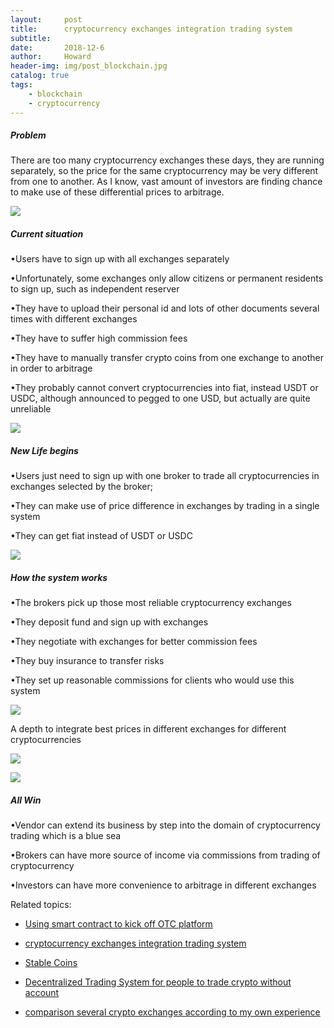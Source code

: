 ```yaml
---
layout:     post
title:      cryptocurrency exchanges integration trading system
subtitle:   
date:       2018-12-6
author:     Howard
header-img: img/post_blockchain.jpg
catalog: true
tags:
    - blockchain
    - cryptocurrency
---
```


##### Problem




There are too many cryptocurrency exchanges these days, they are running separately, so the price for the same cryptocurrency may be very different from one to another. As I know, vast amount of investors are finding chance to make use of these differential prices to arbitrage.

![](https://cdn.steemitimages.com/DQmbZApcySmWwy7EsP5pZ2MigxexAgg2fSMQovuAY937ePC/image.png)




##### Current situation





•Users have to sign up with all exchanges separately

•Unfortunately, some exchanges only allow citizens or permanent residents to sign up, such as independent reserver

•They have to upload their personal id and lots of other documents several times with different exchanges

•They have to suffer high commission fees

•They have to manually transfer crypto coins from one exchange to another in order to arbitrage

•They probably cannot convert cryptocurrencies into fiat, instead USDT or USDC, although announced to pegged to one USD, but actually are quite unreliable


![](https://cdn.steemitimages.com/DQmQSL8mi6uFwKQFi7cZscodB9DVsXTdJ54CskQfvR329S1/image.png)





##### New Life begins





•Users just need to sign up with one broker to trade all cryptocurrencies in exchanges selected by the broker;

•They can make use of price difference in exchanges by trading in a single system

•They can get fiat instead of USDT or USDC

![](https://cdn.steemitimages.com/DQmWfN7d27a5foeEWSQ6siAt1F3XQdVJzji6XGxZCbhtPkq/image.png)



##### How the system works





•The brokers pick up those most reliable cryptocurrency exchanges

•They deposit fund and sign up with exchanges

•They negotiate with exchanges for better commission fees

•They buy insurance to transfer risks

•They set up reasonable commissions for clients who would use this system

![](https://cdn.steemitimages.com/DQmbrJAT8W4G1g9GW8Sy5vBQdos3gnWBkdSkQvu2FJ98K7h/image.png)


A depth to integrate best prices in different exchanges for different cryptocurrencies 


![](https://cdn.steemitimages.com/DQmQFsTASzxF6AZZH3DCh5Uo6EtTY2rs2mGDJKNxp2rcgyg/image.png)


![](https://cdn.steemitimages.com/DQmWCmho65pk1mNXHGmUKDwwL1hNwD3xRiebEFdGBiyEYmC/image.png)



##### All Win



•Vendor can extend its business by step into the domain of cryptocurrency trading which is a blue sea

•Brokers can have more source of income via commissions from trading of cryptocurrency

•Investors can have more convenience to arbitrage in different exchanges



Related topics:


- [Using smart contract to kick off OTC platform](http://engineerman.club/2018/12/30/Using-smart-contract-to-kick-off-OTC-platform/)

- [cryptocurrency exchanges integration trading system](http://engineerman.club/2018/12/06/cryptocurrency-exchanges-integration-trading-system/)

- [Stable Coins](http://engineerman.club/2018/12/06/Stable-Coins/)

- [Decentralized Trading System for people to trade crypto without account](http://engineerman.club/2018/12/06/Decentralized-Trading-System-for-people-to-trade-crypto-without-account/)

- [comparison several crypto exchanges according to my own experience](http://engineerman.club/2017/12/05/comparison-several-crypto-exchanges-according-to-my-own-experience/)